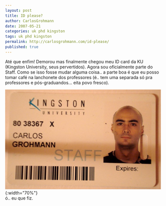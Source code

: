 ```yaml
---
layout: post
title: ID please?
author: CarlosGrohmann
date: 2007-05-21
categories: uk phd kingston
tags: uk phd kingston
permalink: http://carlosgrohmann.com/id-please/
published: true
---
```



Até que enfim! Demorou mas finalmente chegou meu ID card da KU (Kingston University, seus pervertidos). Agora sou oficialmente parte do Staff. Como se isso fosse mudar alguma coisa.. a parte boa é que eu posso tomar café na lanchonete dos professores (é.. tem uma separada só pra professores e pós-graduandos... eita povo fresco).  


![](/img/staff.jpg){:width="70%"}   
ó.. eu que fiz.
